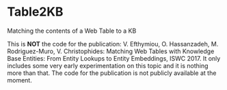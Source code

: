 # Table2KB
Matching the contents of a Web Table to a KB

This is **NOT** the code for the publication: V. Efthymiou, O. Hassanzadeh, M. Rodriguez-Muro, V. Christophides: Matching Web Tables with Knowledge Base Entities: From Entity Lookups to Entity Embeddings, ISWC 2017. 
It only includes some very early experimentation on this topic and it is nothing more than that. The code for the publication is not publicly available at the moment. 
